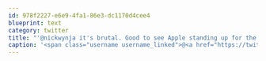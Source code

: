 ```yaml
---
id: 978f2227-e6e9-4fa1-86e3-dc1170d4cee4
blueprint: text
category: twitter
title: "'@nickwynja it's brutal. Good to see Apple standing up for the little guys tho. Patent squatters are the ugly end of capitalism"
caption: '<span class="username username_linked">@<a href="https://twitter.com/nickwynja" title="Nick Wynja">nickwynja</a></span> it''s brutal. Good to see Apple standing up for the little guys tho. Patent squatters are the ugly end of capitalism'
---
```

